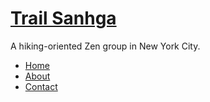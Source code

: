 # [Trail Sanhga](https://www.trailsangha.com)

A hiking-oriented Zen group in New York City.

- [Home](https://www.trailsangha.com)
- [About](https://www.trailsangha.com/#about)
- [Contact](https://www.trailsangha.com/#contact)

